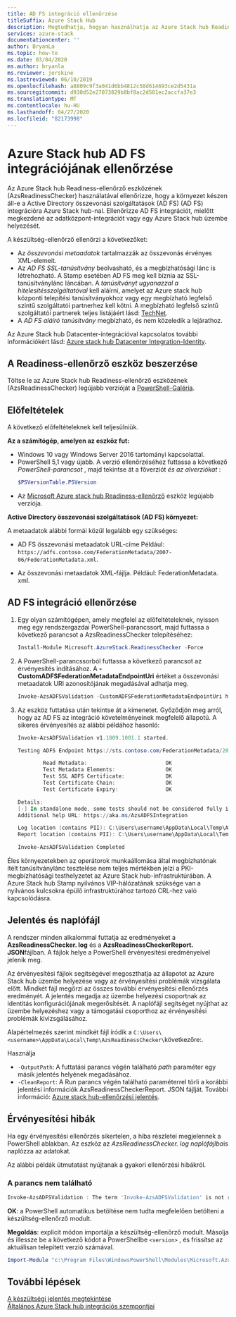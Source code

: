 ```yaml
---
title: AD FS integráció ellenőrzése
titleSuffix: Azure Stack Hub
description: Megtudhatja, hogyan használhatja az Azure Stack hub Readiness-ellenőrzőt az Azure Stack hub AD FS-integrációjának ellenőrzéséhez.
services: azure-stack
documentationcenter: ''
author: BryanLa
ms.topic: how-to
ms.date: 03/04/2020
ms.author: bryanla
ms.reviewer: jerskine
ms.lastreviewed: 06/10/2019
ms.openlocfilehash: a8809c9f3a041d6bb4812c58d614693ce2d5431a
ms.sourcegitcommit: d930d52e27073829b8bf8ac2d581ec2accfa37e3
ms.translationtype: MT
ms.contentlocale: hu-HU
ms.lasthandoff: 04/27/2020
ms.locfileid: "82173998"
---
```

# <a name="validate-ad-fs-integration-for-azure-stack-hub"></a>Azure Stack hub AD FS integrációjának ellenőrzése

Az Azure Stack hub Readiness-ellenőrző eszközének (AzsReadinessChecker) használatával ellenőrizze, hogy a környezet készen áll-e a Active Directory összevonási szolgáltatások (AD FS) (AD FS) integrációra Azure Stack hub-nal. Ellenőrizze AD FS integrációt, mielőtt megkezdené az adatközpont-integrációt vagy egy Azure Stack hub üzembe helyezését.

A készültség-ellenőrző ellenőrzi a következőket:

* Az *összevonási metaadatok* tartalmazzák az összevonás érvényes XML-elemeit.
* Az *AD FS SSL-tanúsítvány* beolvasható, és a megbízhatósági lánc is létrehozható. A Stamp esetében AD FS meg kell bíznia az SSL-tanúsítványlánc láncában. A *tanúsítványt ugyanazzal a hitelesítésszolgáltatóval* kell aláírni, amelyet az Azure stack hub központi telepítési tanúsítványokhoz vagy egy megbízható legfelső szintű szolgáltatói partnerhez kell kötni. A megbízható legfelső szintű szolgáltatói partnerek teljes listájáért lásd: [TechNet](https://gallery.technet.microsoft.com/Trusted-Root-Certificate-123665ca).
* A *AD FS aláíró tanúsítvány* megbízható, és nem közeledik a lejárathoz.

Az Azure Stack hub Datacenter-integrációval kapcsolatos további információkért lásd: [Azure stack hub Datacenter Integration-Identity](azure-stack-integrate-identity.md).

## <a name="get-the-readiness-checker-tool"></a>A Readiness-ellenőrző eszköz beszerzése

Töltse le az Azure Stack hub Readiness-ellenőrző eszközének (AzsReadinessChecker) legújabb verzióját a [PowerShell-Galéria](https://aka.ms/AzsReadinessChecker).  

## <a name="prerequisites"></a>Előfeltételek

A következő előfeltételeknek kell teljesülniük.

**Az a számítógép, amelyen az eszköz fut:**

* Windows 10 vagy Windows Server 2016 tartományi kapcsolattal.
* PowerShell 5,1 vagy újabb. A verzió ellenőrzéséhez futtassa a következő *PowerShell-parancsot* , majd tekintse át a főverziót *és az alverziókat* :  
    ```powershell
    $PSVersionTable.PSVersion
    ```
* Az [Microsoft Azure stack hub Readiness-ellenőrző](https://aka.ms/AzsReadinessChecker) eszköz legújabb verziója.

**Active Directory összevonási szolgáltatások (AD FS) környezet:**

A metaadatok alábbi formái közül legalább egy szükséges:

- AD FS összevonási metaadatok URL-címe Például: `https://adfs.contoso.com/FederationMetadata/2007-06/FederationMetadata.xml`.
* Az összevonási metaadatok XML-fájlja. Például: FederationMetadata. xml.

## <a name="validate-ad-fs-integration"></a>AD FS integráció ellenőrzése

1. Egy olyan számítógépen, amely megfelel az előfeltételeknek, nyisson meg egy rendszergazdai PowerShell-parancssort, majd futtassa a következő parancsot a AzsReadinessChecker telepítéséhez:

    ```powershell
    Install-Module Microsoft.AzureStack.ReadinessChecker -Force
    ```

1. A PowerShell-parancssorból futtassa a következő parancsot az érvényesítés indításához. A **-CustomADFSFederationMetadataEndpointUri** értéket a összevonási metaadatok URI azonosítójának megadásával adhatja meg.

     ```powershell
     Invoke-AzsADFSValidation -CustomADFSFederationMetadataEndpointUri https://adfs.contoso.com/FederationMetadata/2007-06/FederationMetadata.xml
     ```

1. Az eszköz futtatása után tekintse át a kimenetet. Győződjön meg arról, hogy az AD FS az integráció követelményeinek megfelelő állapotú. A sikeres érvényesítés az alábbi példához hasonló:

    ```powershell
    Invoke-AzsADFSValidation v1.1809.1001.1 started.

    Testing ADFS Endpoint https://sts.contoso.com/FederationMetadata/2007-06/FederationMetadata.xml

            Read Metadata:                         OK
            Test Metadata Elements:                OK
            Test SSL ADFS Certificate:             OK
            Test Certificate Chain:                OK
            Test Certificate Expiry:               OK

    Details:
    [-] In standalone mode, some tests should not be considered fully indicative of connectivity or readiness the Azure Stack Hub Stamp requires prior to Datacenter Integration.
    Additional help URL: https://aka.ms/AzsADFSIntegration

    Log location (contains PII): C:\Users\username\AppData\Local\Temp\AzsReadinessChecker\AzsReadinessChecker.log
    Report location (contains PII): C:\Users\username\AppData\Local\Temp\AzsReadinessChecker\AzsReadinessCheckerReport.json

    Invoke-AzsADFSValidation Completed
    ```

Éles környezetekben az operátorok munkaállomása által megbízhatónak ítélt tanúsítványlánc tesztelése nem teljes mértékben jelzi a PKI-megbízhatósági testhelyzetet az Azure Stack hub-infrastruktúrában. A Azure Stack hub Stamp nyilvános VIP-hálózatának szüksége van a nyilvános kulcsokra épülő infrastruktúrához tartozó CRL-hez való kapcsolódásra.

## <a name="report-and-log-file"></a>Jelentés és naplófájl

A rendszer minden alkalommal futtatja az eredményeket a **AzsReadinessChecker. log** és a **AzsReadinessCheckerReport. JSON**fájlban. A fájlok helye a PowerShell érvényesítési eredményeivel jelenik meg.

Az érvényesítési fájlok segítségével megoszthatja az állapotot az Azure Stack hub üzembe helyezése vagy az érvényesítési problémák vizsgálata előtt. Mindkét fájl megőrzi az összes további érvényesítési ellenőrzés eredményét. A jelentés megadja az üzembe helyezési csoportnak az identitás konfigurációjának megerősítését. A naplófájl segítséget nyújthat az üzembe helyezéshez vagy a támogatási csoporthoz az érvényesítési problémák kivizsgálásához.

Alapértelmezés szerint mindkét fájl íródik a `C:\Users\<username>\AppData\Local\Temp\AzsReadinessChecker\`következőre:.

Használja

* `-OutputPath`: A futtatási parancs végén található *path* paraméter egy másik jelentés helyének megadásához.
* `-CleanReport`: A Run parancs végén található paraméterrel törli a korábbi jelentési információk AzsReadinessCheckerReport. JSON fájlját. További információ: [Azure stack hub-ellenőrzési jelentés](azure-stack-validation-report.md).

## <a name="validation-failures"></a>Érvényesítési hibák

Ha egy érvényesítési ellenőrzés sikertelen, a hiba részletei megjelennek a PowerShell ablakban. Az eszköz az *AzsReadinessChecker. log naplófájlba*is naplózza az adatokat.

Az alábbi példák útmutatást nyújtanak a gyakori ellenőrzési hibákról.

### <a name="command-not-found"></a>A parancs nem található

```powershell
Invoke-AzsADFSValidation : The term 'Invoke-AzsADFSValidation' is not recognized as the name of a cmdlet, function, script file, or operable program. Check the spelling of the name, or if a path was included, verify that the path is correct and try again.
```

**OK**: a PowerShell automatikus betöltése nem tudta megfelelően betölteni a készültség-ellenőrző modult.

**Megoldás**: explicit módon importálja a készültség-ellenőrző modult. Másolja és illessze be a következő kódot a PowerShellbe `<version>` , és frissítse az aktuálisan telepített verzió számával.

```powershell
Import-Module "c:\Program Files\WindowsPowerShell\Modules\Microsoft.AzureStack.ReadinessChecker\<version>\Microsoft.AzureStack.ReadinessChecker.psd1" -Force
```

## <a name="next-steps"></a>További lépések

[A készültségi jelentés megtekintése](azure-stack-validation-report.md)  
[Általános Azure Stack hub integrációs szempontjai](azure-stack-datacenter-integration.md)  
